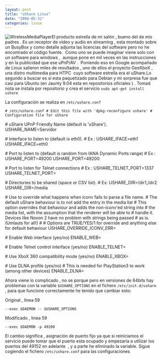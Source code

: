 ```yaml
---
layout: post
title: "uShare Linux"
date: "2009-05-31"
categories: linux
---
```


![](images/C54WMP_det.jpg "WirelessMediaPlayer")El producto estrella de mi salón , bueno del de mis padres . Es un receptor de vídeo y audio en streaming , esta montado sobre un BusyBox y como detalle adjunta las licencias del software pero no he encontrado el código fuente.  Como uno se puede imaginar viene solo con un software para windows ,  aunque pone en mil veces en las instrucciones y en la publicidad que ese uPnP/AV .  Poniendo eso en Google acompañado de Linux salieron miles de resultados , uno de ellos el proyecto GeeXboX ,  una distro multimedia para HTPC  cuyo software estrella era el uShare.Lo segundo a buscar es si esta paquetizado para Debian y mi sorpresa fue que casi para Ubuntu (en Jaunty 9.04 esta en repositorios oficiales ) . Tomad nota se instala por repositorio y crea el servicio  `sudo apt-get install ushare`

La configuración se realiza en `/etc/ushare.conf`

`# /etc/ushare.conf # Edit this file with 'dpkg-reconfigure ushare' # Configuration file for uShare`

\# uShare UPnP Friendly Name (default is 'uShare'). USHARE\_NAME=Servidor

\# Interface to listen to (default is eth0). # Ex : USHARE\_IFACE=eth1 USHARE\_IFACE=eth0

\# Port to listen to (default is random from IANA Dynamic Ports range) # Ex : USHARE\_PORT=49200 USHARE\_PORT=49200

\# Port to listen for Telnet connections # Ex : USHARE\_TELNET\_PORT=1337 USHARE\_TELNET\_PORT=

\# Directories to be shared (space or CSV list). # Ex: USHARE\_DIR=/dir1,/dir2 USHARE\_DIR=/media

\# Use to override what happens when iconv fails to parse a file name. # The default uShare behaviour is to not add the entry in the media list # This option overrides that behaviour and adds the non-iconv'ed string into # the media list, with the assumption that the renderer will be able to # handle it. Devices like Noxon 2 have no problem with strings being passed # as is. (Umlauts for all!) # # Options are TRUE/YES/1 for override and anything else for default behaviour USHARE\_OVERRIDE\_ICONV\_ERR=

\# Enable Web interface (yes/no) ENABLE\_WEB=

\# Enable Telnet control interface (yes/no) ENABLE\_TELNET=

\# Use XboX 360 compatibility mode (yes/no) ENABLE\_XBOX=

\# Use DLNA profile (yes/no) # This is needed for PlayStation3 to work (among other devices) ENABLE\_DLNA=

Ahora viene lo complicado , no se porque pero en versiones de 64bits hay problemas con la variable `$USHARE_OPTIONS` en el fichero `/etc/init.d/ushare` , para que funcione correctamente he tenido que cambiar esto:

Original , linea 59

`--exec $DAEMON -- $USHARE_OPTIONS`

Modificado , linea 59

`--exec $DAEMON -p 49200`

El cambio significa , asignación de puerto fijo ya que si reiniciamos el servicio puede tomar que el puerto esta ocupado y empezaría a utilizar los puertos del 49152 en adelante  , y a parte he eliminado la variable. Sigue cogiendo el fichero `/etc/ushare.conf` para las configuraciones
